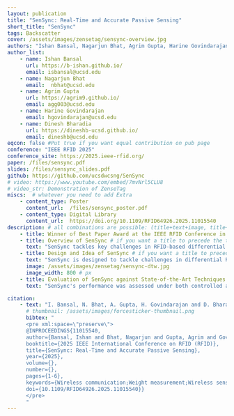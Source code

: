```yaml
---
layout: publication
title: "SenSync: Real-Time and Accurate Passive Sensing"
short_title: "SenSync"
tags: Backscatter
cover: /assets/images/zensetag/sensync-overview.jpg
authors: "Ishan Bansal, Nagarjun Bhat, Agrim Gupta, Harine Govindarajan, Dinesh Bharadia" # needed for publications/
author_list:
    - name: Ishan Bansal
      url: https://b-ishan.github.io/
      email: isbansal@ucsd.edu
    - name: Nagarjun Bhat
      email:  nbhat@ucsd.edu
    - name: Agrim Gupta
      url: https://agrim9.github.io/
      email: agg003@ucsd.edu
    - name: Harine Govindarajan
      email: hgovindarajan@ucsd.edu
    - name: Dinesh Bharadia
      url: https://dineshb-ucsd.github.io/
      email: dineshb@ucsd.edu
eqcon: false #Put true if you want equal contribution on pub page
conference: "IEEE RFID 2025"
conference_site: https://2025.ieee-rfid.org/
paper: /files/sensync.pdf
slides: /files/sensync_slides.pdf
github: https://github.com/ucsdwcsng/SenSync
# video: https://www.youtube.com/embed/7mvNrl5CLU8
# video_str: Demonstration of ZenseTag
miscs:  # whatever you need to add Extra
    - content_type: Poster
      content_url:  /files/sensync_poster.pdf
    - content_type: Digital Library
      content_url:  https://doi.org/10.1109/RFID64926.2025.11015540
description: # all combinations are possible: (title+text+image, title+image, text+image etc), things will be populated in orders
    - title: Winner of Best Paper Award at the IEEE RFID Conference in 2025
    - title: Overview of SenSync # if you want a title to precede the text
      text: "SenSync tackles key challenges in RFID-based differential sensing systems, including temporal misalignment, phase ambiguity, and environmental sensitivity. Traditional techniques are limited by sequential data processing, which introduces time shifts, and arbitrary phase jumps injected by commercial RFID readers, which obscure accurate differential measurements. These issues, compounded by multipath effects and dynamic environments, hinder the deployment of robust RFID sensing systems at scale. To address these challenges, we propose innovative algorithms and signal processing techniques to align and interpret time-shifted data from multiple ICs. Our approach mitigates the effects of temporal misalignment and phase ambiguity, ensuring reliable differential sensing in real-world applications. By improving data alignment and robustness, we accelerate the sensory resolution by 5x. Furthermore, we developed a user interface capable of automatically detecting sensors within the system’s field of operation and displaying their readings in real-time, demonstrating the practical applicability and versatility of our proposed solution."
    - title: Design and Idea of SenSync # if you want a title to precede the text
      text: "SenSync is designed to tackle challenges in differential RFID sensing, such as temporal mismatches and phase ambiguity. Traditional systems suffer from sequential tag reading and variable energy harvesting times, leading to inconsistent phase measurements. SenSync addresses these issues with a novel algorithm that aligns and processes RFID signals in real time. A key feature of SenSync is its use of Dynamic Time Warping (DTW) to synchronize phase sequences from multiple RFID tags, overcoming time shifts introduced by commercial RFID readers. By analyzing backscattered signals across multiple frequency channels, the system ensures robust phase difference calculations. Empirical testing showed that maintaining at least three stable channels mitigates phase errors caused by frequency hopping. SenSync also enhances throughput by optimizing RFID reader configurations. Unlike previous works that rely on low-throughput 3rd party interfaces, SenSync employs the Impinj Octane SDK, enabling an eightfold increase in sampling rate. This improvement allows for faster and more reliable real-time sensing. Additionally, SenSync operates across different computing environments, supporting both Java and Python implementations. Its deterministic approach eliminates the need for extensive training datasets, making it adaptable to various real-world sensing applications. This innovation significantly improves the accuracy and efficiency of RFID-based differential sensing systems."
      image: /assets/images/zensetag/sensync-dtw.jpg
      image_width: 800 # px
    - title: Evaluation of SenSync against State-of-the-Art Techniques # if you want a title to precede the text
      text: "SenSync's performance was assessed under both controlled and dynamic conditions to demonstrate its advantages over existing differential RFID sensing methods. The evaluation compared SenSync with ZenseTag, both in terms of accuracy and robustness. In static conditions, SenSync was tested using a Simulatory Stubbed Tag (SST) placed 50 cm from the RFID antenna. Results showed that SenSync produced significantly lower phase error than ZenseTag, highlighting its superior precision. The median error in computing phase differences was reduced, making SenSync a more reliable solution for differential sensing. Under dynamic conditions, where disturbances such as moving objects and lateral tag movements were introduced, SenSync continued to outperform other methods. It maintained a median phase error of just 0.79°, compared to significantly higher errors observed with ZenseTag. Further analysis demonstrated that SenSync’s integration of DTW alignment and high-throughput data collection played a crucial role in improving accuracy. Additionally, SenSync was evaluated using a commercial Force-Sensitive Resistor (FSR) to classify weight changes. The results showed that SenSync achieved significantly higher accuracy than existing state-of-the-art methods, even when dealing with metallic weights. These findings confirm that SenSync enhances RFID-based sensing, providing more precise and reliable real-time measurements across various environments."

citation:
    - text: "I. Bansal, N. Bhat, A. Gupta, H. Govindarajan and D. Bharadia, \"SenSync: Real-Time and Accurate Passive Sensing,\" 2025 IEEE International Conference on RFID (RFID), Atlanta, GA, USA, 2025, pp. 1-6, doi: 10.1109/RFID64926.2025.11015540."
      # thumbnail: /assets/images/forcesticker-thumbnail.png
      bibtex: "
      <pre xml:space=\"preserve\">
      @INPROCEEDINGS{11015540,
      author={Bansal, Ishan and Bhat, Nagarjun and Gupta, Agrim and Govindarajan, Harine and Bharadia, Dinesh},
      booktitle={2025 IEEE International Conference on RFID (RFID)}, 
      title={SenSync: Real-Time and Accurate Passive Sensing}, 
      year={2025},
      volume={},
      number={},
      pages={1-6},
      keywords={Wireless communication;Weight measurement;Wireless sensor networks;Accuracy;Signal processing algorithms;Real-time systems;Sensors;Passive RFID tags;Remote sensing;Radiofrequency identification;Algorithm;Passive System;Real-Time Sensing},
      doi={10.1109/RFID64926.2025.11015540}}
      </pre>
      "
---
```



